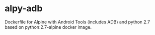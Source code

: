 # alpy-adb
Dockerfile for Alpine with Android Tools (includes ADB) and python 2.7 based on python:2.7-alpine docker image.
